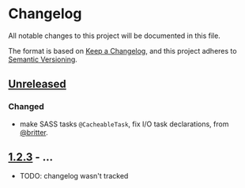 # Changelog
All notable changes to this project will be documented in this file.

The format is based on [Keep a Changelog](https://keepachangelog.com/en/1.0.0/),
and this project adheres to [Semantic Versioning](https://semver.org/spec/v2.0.0.html).

## [Unreleased]
### Changed
- make SASS tasks `@CacheableTask`, fix I/O task declarations, from  [@britter](https://github.com/britter).

## [1.2.3] - ...
- TODO: changelog wasn't tracked

[Unreleased]: https://github.com/kravemir/GradleSassPlugin/compare/v1.2.3...HEAD
[1.2.3]: https://github.com/kravemir/GradleSassPlugin/compare/v1.2.2...v1.2.3
